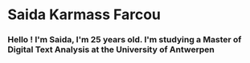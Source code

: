 # Saida Karmass Farcou

### Hello ! I'm Saida, I'm 25 years old. I'm studying a Master of Digital Text Analysis at the University of Antwerpen
